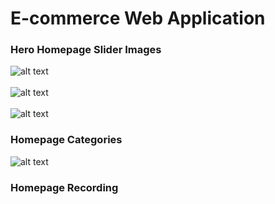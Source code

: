 # E-commerce Web Application 


### Hero Homepage Slider Images
![alt text](https://github.com/breebrowder/test_react-app/blob/main/img/img(1).png)<br />
<br />
![alt text](https://github.com/breebrowder/test_react-app/blob/main/img/img(2).png)
<br />
<br />
![alt text](https://github.com/breebrowder/test_react-app/blob/main/img/img(3).png)



### Homepage Categories 
![alt text](https://github.com/breebrowder/test_react-app/blob/main/img/img(4).png)




### Homepage Recording
